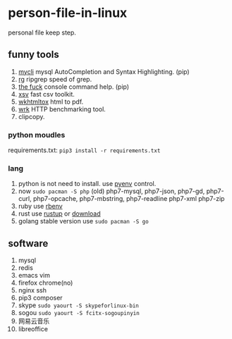 # person-file-in-linux
personal file keep step.

## funny tools
1. [mycli](https://github.com/dbcli/mycli) mysql AutoCompletion and Syntax Highlighting. (pip)
1. [rg](https://github.com/BurntSushi/ripgrep) ripgrep speed of grep.
1. [the fuck](https://github.com/nvbn/thefuck) console command help. (pip)
1. [xsv](https://github.com/BurntSushi/xsv) fast csv toolkit.
1. [wkhtmltox](http://wkhtmltopdf.org/) html to pdf.
1. [wrk](https://github.com/wg/wrk) HTTP benchmarking tool.
1. clipcopy.

### python moudles
requirements.txt: `pip3 install -r requirements.txt`

### lang
1. python is not need to install. use [pyenv](https://github.com/pyenv/pyenv) control.
1. now ```sudo pacman -S php``` (old) php7-mysql, php7-json, php7-gd, php7-curl, php7-opcache, php7-mbstring, php7-readline php7-xml php7-zip
1. ruby use [rbenv](https://github.com/rbenv/rbenv)
1. rust use [rustup](https://github.com/rust-lang-nursery/rustup.rs) or [download](https://www.rust-lang.org/en-US/other-installers.html)
1. golang stable version use ```sudo pacman -S go```

## software
1. mysql
1. redis
1. emacs vim
1. firefox chrome(no)
1. nginx ssh
1. pip3 composer
1. skype ```sudo yaourt -S skypeforlinux-bin```
1. sogou ```sudo yaourt -S fcitx-sogoupinyin```
1. 网易云音乐
1. libreoffice

